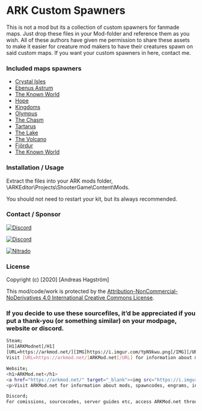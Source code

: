 # ARK Custom Spawners

This is not a mod but its a collection of custom spawners for fanmade maps. Just drop these files in your Mod-folder and reference them as you wish.
All of these authors have given me permission to share these assets to make it easier for creature mod makers to have their creatures spawn on said custom maps. If you want your custom spawners in here, contact me.

### Included maps spawners
* [Crystal Isles](https://steamcommunity.com/sharedfiles/filedetails/?id=804312798)
* [Ebenus Astrum](https://steamcommunity.com/sharedfiles/filedetails/?id=916417001)
* [The Known World](https://steamcommunity.com/sharedfiles/filedetails/?id=1753359782)
* [Hope](https://steamcommunity.com/sharedfiles/filedetails/?id=869946022)
* [Kingdoms](https://steamcommunity.com/sharedfiles/filedetails/?id=1736717251)
* [Olympus](https://steamcommunity.com/sharedfiles/filedetails/?id=970855993)
* [The Chasm](https://steamcommunity.com/sharedfiles/filedetails/?id=1484748491)
* [Tartarus](https://steamcommunity.com/sharedfiles/filedetails/?id=1296355722)
* [The Lake](https://steamcommunity.com/sharedfiles/filedetails/?id=1292749452)
* [The Volcano](https://steamcommunity.com/sharedfiles/filedetails/?id=715028562)
* [Fjördur](https://steamcommunity.com/sharedfiles/filedetails/?id=1838617463)
* [The Known World](https://steamcommunity.com/sharedfiles/filedetails/?id=1753359782)

### Installation / Usage

Extract the files into your ARK mods folder, \ARKEditor\Projects\ShooterGame\Content\Mods\. 

You should not need to restart your kit, but its always recommended.

### Contact / Sponsor
[![Discord](https://i.imgur.com/YpN9kwu.png)](https://arkmod.net/)

[![Discord](https://i.imgur.com/mawb62a.png)](https://arkmod.net/discord/)

[![Nitrado](https://i.imgur.com/UnEUi0X.png)](https://arkmod.net/nitrado/)

### License

Copyright (c) [2020] [Andreas Hagström]

This mod/code/work is protected by the [Attribution-NonCommercial-NoDerivatives 4.0 International Creative Commons License](https://creativecommons.org/licenses/by-nc-nd/4.0/legalcode).

### If you decide to use these sourcefiles, it’d be appreciated if you put a thank-you (or something similar) on your modpage, website or discord.
```sh
Steam;
[H1]ARKModnet[/H1]
[URL=https://arkmod.net/][IMG]https://i.imgur.com/YpN9kwu.png[/IMG][/URL]
Visit [URL=https://arkmod.net/]ARKMod.net[/URL] for information about mods, spawncodes, engrams, ini-settings, sourcefiles, request mod commission, serverguides, get your own subdomain/hosting, SVN server, discord bots and much more!

Website;
<h1>ARKMod.net</h1>
<a href="https://arkmod.net/" target="_blank"><img src="https://i.imgur.com/YpN9kwu.png" title="ARKMod.net"></a>
<p>Visit ARKMod.net for information about mods, spawncodes, engrams, ini-settings, sourcefiles, request mod commission, serverguides, get your own subdomain/hosting, SVN server, discord bots and much more!</p>

Discord;
For comissions, sourcecodes, server guides etc, access ARKMod.net through <https://arkmod.net/>.
```
